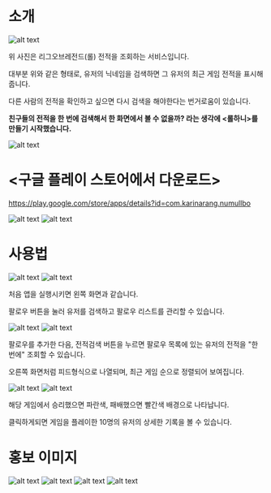 # 소개
![alt text](./images/image1.png)

위 사진은 리그오브레전드(롤) 전적을 조회하는 서비스입니다.

대부분 위와 같은 형태로, 유저의 닉네임을 검색하면 그 유저의 최근 게임 전적을 표시해줍니다.

다른 사람의 전적을 확인하고 싶으면 다시 검색을 해야한다는 번거로움이 있습니다.



**친구들의 전적을 한 번에 검색해서 한 화면에서 볼 수 없을까? 라는 생각에 <롤하니>를 만들기 시작했습니다.**

![alt text](./images/image2.png)

# <구글 플레이 스토어에서 다운로드>
https://play.google.com/store/apps/details?id=com.karinarang.numullbo


![alt text](./images/image3.png)
![alt text](./images/image4.png)

# 사용법

![alt text](./images/image5.jfif)
![alt text](./images/image6.jfif)

처음 앱을 실행시키면 왼쪽 화면과 같습니다.

팔로우 버튼을 눌러 유저를 검색하고 팔로우 리스트를 관리할 수 있습니다.


![alt text](./images/image7.jfif)
![alt text](./images/image8.jfif)

팔로우를 추가한 다음, 전적검색 버튼을 누르면 팔로우 목록에 있는 유저의 전적을 "한 번에" 조회할 수 있습니다.

오른쪽 화면처럼 피드형식으로 나열되며, 최근 게임 순으로 정렬되어 보여집니다.


![alt text](./images/image9.jfif)
![alt text](./images/image10.jfif)

해당 게임에서 승리했으면 파란색, 패배했으면 빨간색 배경으로 나타납니다.

클릭하게되면 게임을 플레이한 10명의 유저의 상세한 기록을 볼 수 있습니다.

# 홍보 이미지
![alt text](./images/image11.png)
![alt text](./images/image12.png)
![alt text](./images/image13.png)
![alt text](./images/image14.png)
